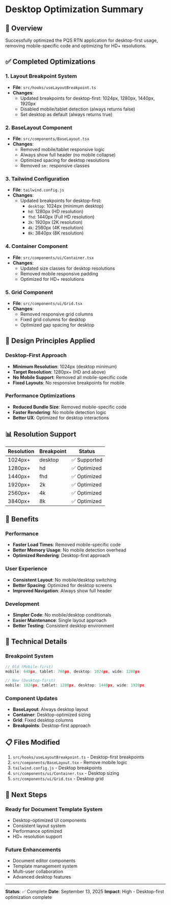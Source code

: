 # Desktop Optimization Summary

## 🎯 Overview
Successfully optimized the PQS RTN application for desktop-first usage, removing mobile-specific code and optimizing for HD+ resolutions.

## ✅ Completed Optimizations

### 1. Layout Breakpoint System
- **File**: `src/hooks/useLayoutBreakpoint.ts`
- **Changes**:
  - Updated breakpoints for desktop-first: 1024px, 1280px, 1440px, 1920px
  - Disabled mobile/tablet detection (always returns false)
  - Set desktop as default (always returns true)

### 2. BaseLayout Component
- **File**: `src/components/BaseLayout.tsx`
- **Changes**:
  - Removed mobile/tablet responsive logic
  - Always show full header (no mobile collapse)
  - Optimized spacing for desktop resolutions
  - Removed `sm:` responsive classes

### 3. Tailwind Configuration
- **File**: `tailwind.config.js`
- **Changes**:
  - Updated breakpoints for desktop-first:
    - `desktop`: 1024px (minimum desktop)
    - `hd`: 1280px (HD resolution)
    - `fhd`: 1440px (Full HD resolution)
    - `2k`: 1920px (2K resolution)
    - `4k`: 2560px (4K resolution)
    - `8k`: 3840px (8K resolution)

### 4. Container Component
- **File**: `src/components/ui/Container.tsx`
- **Changes**:
  - Updated size classes for desktop resolutions
  - Removed mobile responsive padding
  - Optimized for HD+ resolutions

### 5. Grid Component
- **File**: `src/components/ui/Grid.tsx`
- **Changes**:
  - Removed responsive grid columns
  - Fixed grid columns for desktop
  - Optimized gap spacing for desktop

## 🎨 Design Principles Applied

### Desktop-First Approach
- **Minimum Resolution**: 1024px (desktop minimum)
- **Target Resolution**: 1280px+ (HD and above)
- **No Mobile Support**: Removed all mobile-specific code
- **Fixed Layouts**: No responsive breakpoints for mobile

### Performance Optimizations
- **Reduced Bundle Size**: Removed mobile-specific code
- **Faster Rendering**: No mobile detection logic
- **Better UX**: Optimized for desktop interactions

## 📊 Resolution Support

| Resolution | Breakpoint | Status |
|------------|------------|--------|
| 1024px+ | desktop | ✅ Supported |
| 1280px+ | hd | ✅ Optimized |
| 1440px+ | fhd | ✅ Optimized |
| 1920px+ | 2k | ✅ Optimized |
| 2560px+ | 4k | ✅ Optimized |
| 3840px+ | 8k | ✅ Optimized |

## 🚀 Benefits

### Performance
- **Faster Load Times**: Removed mobile-specific code
- **Better Memory Usage**: No mobile detection overhead
- **Optimized Rendering**: Desktop-first approach

### User Experience
- **Consistent Layout**: No mobile/desktop switching
- **Better Spacing**: Optimized for desktop screens
- **Improved Navigation**: Always show full header

### Development
- **Simpler Code**: No mobile/desktop conditionals
- **Easier Maintenance**: Single layout approach
- **Better Testing**: Consistent desktop environment

## 🔧 Technical Details

### Breakpoint System
```typescript
// Old (Mobile-first)
mobile: 640px, tablet: 768px, desktop: 1024px, wide: 1280px

// New (Desktop-first)
mobile: 1024px, tablet: 1280px, desktop: 1440px, wide: 1920px
```

### Component Updates
- **BaseLayout**: Always desktop layout
- **Container**: Desktop-optimized sizing
- **Grid**: Fixed desktop columns
- **Breakpoints**: Desktop-first approach

## 📋 Files Modified

1. `src/hooks/useLayoutBreakpoint.ts` - Desktop-first breakpoints
2. `src/components/BaseLayout.tsx` - Remove mobile logic
3. `tailwind.config.js` - Desktop breakpoints
4. `src/components/ui/Container.tsx` - Desktop sizing
5. `src/components/ui/Grid.tsx` - Desktop grid

## 🎯 Next Steps

### Ready for Document Template System
- Desktop-optimized UI components
- Consistent layout system
- Performance optimized
- HD+ resolution support

### Future Enhancements
- Document editor components
- Template management system
- Multi-user collaboration
- Advanced desktop features

---

**Status**: ✅ Complete
**Date**: September 13, 2025
**Impact**: High - Desktop-first optimization complete

